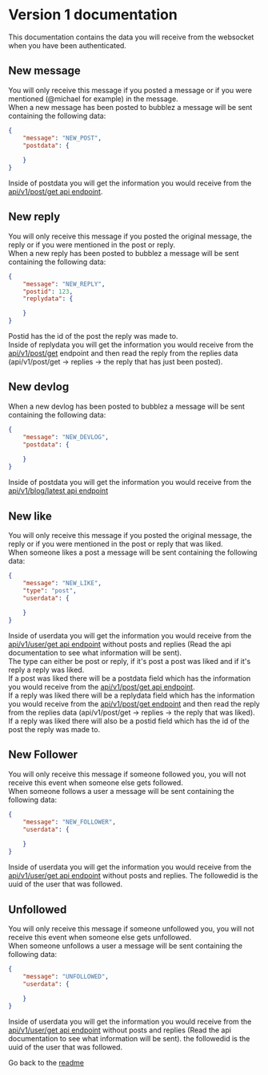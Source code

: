 
# Version 1 documentation
This documentation contains the data you will receive from the websocket when you have been authenticated.

## New message
You will only receive this message if you posted a message or if you were mentioned (@michael for example) in the message.  
When a new message has been posted to bubblez a message will be sent containing the following data:
```JSON
{
    "message": "NEW_POST",
    "postdata": {
        
    }
}
```
Inside of postdata you will get the information you would receive from the [api/v1/post/get api endpoint](https://github.com/ProjectBubblez/documentation/blob/main/docs/api/API.md#posts).

## New reply
You will only receive this message if you posted the original message, the reply or if you were mentioned in the post or reply.  
When a new reply has been posted to bubblez a message will be sent containing the following data:
```JSON
{
    "message": "NEW_REPLY",
    "postid": 123,
    "replydata": {

    }
}
```
Postid has the id of the post the reply was made to.   
Inside of replydata you will get the information you would receive from the [api/v1/post/get](https://github.com/ProjectBubblez/documentation/blob/main/docs/api/API.md#posts) endpoint and then read the reply from the replies data (api/v1/post/get -> replies -> the reply that has just been posted).

## New devlog
When a new devlog has been posted to bubblez a message will be sent containing the following data:
```JSON
{
    "message": "NEW_DEVLOG",
    "postdata": {
        
    }
}
```
Inside of postdata you will get the information you would receive from the [api/v1/blog/latest api endpoint](https://github.com/ProjectBubblez/documentation/blob/main/docs/api/API.md#blogs)

## New like
You will only receive this message if you posted the original message, the reply or if you were mentioned in the post or reply that was liked.  
When someone likes a post a message will be sent containing the following data:
```JSON
{
    "message": "NEW_LIKE",
    "type": "post",
    "userdata": {
        
    }
}
```
Inside of userdata you will get the information you would receive from the [api/v1/user/get api endpoint](https://github.com/ProjectBubblez/documentation/blob/main/docs/api/API.md#users) without posts and replies (Read the api documentation to see what information will be sent).  
The type can either be post or reply, if it's post a post was liked and if it's reply a reply was liked.  
If a post was liked there will be a postdata field which has the information you would receive from the [api/v1/post/get api endpoint](https://github.com/ProjectBubblez/documentation/blob/main/docs/api/API.md#posts).  
If a reply was liked there will be a replydata field which has the information you would receive from the [api/v1/post/get endpoint](https://github.com/ProjectBubblez/documentation/blob/main/docs/api/API.md#posts) and then read the reply from the replies data (api/v1/post/get -> replies -> the reply that was liked).  
If a reply was liked there will also be a postid field which has the id of the post the reply was made to.


## New Follower
You will only receive this message if someone followed you, you will not receive this event when someone else gets followed.  
When someone follows a user a message will be sent containing the following data:
```JSON
{
    "message": "NEW_FOLLOWER",
    "userdata": {
    
    }
}
```
Inside of userdata you will get the information you would receive from the [api/v1/user/get api endpoint](https://github.com/ProjectBubblez/documentation/blob/main/docs/api/API.md#users) without posts and replies.
The followedid is the uuid of the user that was followed.

## Unfollowed
You will only receive this message if someone unfollowed you, you will not receive this event when someone else gets unfollowed.  
When someone unfollows a user a message will be sent containing the following data:
```JSON
{
    "message": "UNFOLLOWED",
    "userdata": {
    
    }
}
```
Inside of userdata you will get the information you would receive from the [api/v1/user/get api endpoint](https://github.com/ProjectBubblez/documentation/blob/main/docs/api/API.md#users) without posts and replies (Read the api documentation to see what information will be sent).
the followedid is the uuid of the user that was followed.
  
Go back to the [readme](https://github.com/ProjectBubblez/documentation/blob/main/docs/websockets/README.md)
